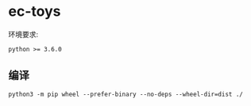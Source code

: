 # ec-toys

环境要求:
```
python >= 3.6.0
```

## 编译

```
python3 -m pip wheel --prefer-binary --no-deps --wheel-dir=dist ./
```
